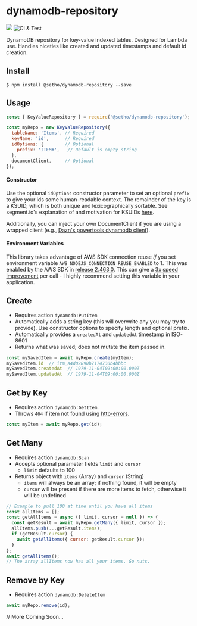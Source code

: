 # dynamodb-repository
[![](https://img.shields.io/npm/v/@setho/dynamodb-repository.svg)](https://www.npmjs.com/package/@setho/dynamodb-repository)  ![CI & Test](https://github.com/SethO/dynamodb-repository/workflows/CI%20&%20Test/badge.svg)

DynamoDB repository for key-value indexed tables. Designed for Lambda use. Handles niceties like created and updated timestamps and default id creation.

## Install
  `$ npm install @setho/dynamodb-repository --save`

## Usage
```javascript
const { KeyValueRepository } = require('@setho/dynamodb-repository');

const myRepo = new KeyValueRepository({ 
  tableName: 'Items', // Required
  keyName: 'id',      // Required
  idOptions: {        // Optional
    prefix: 'ITEM#',   // Default is empty string
  },
  documentClient,     // Optional
});
```
#### Constructor
Use the optional `idOptions` constructor parameter to set an optional `prefix` to give your ids some human-readable context. The remainder of the key is a KSUID, which is both unique and lexicographically sortable. See segment.io's explanation of and motivation for KSUIDs [here](https://github.com/segmentio/ksuid).

Additionally, you can inject your own DocumentClient if you are using a wrapped client (e.g., [Dazn's powertools dynamodb client](https://github.com/getndazn/dazn-lambda-powertools/tree/master/packages/lambda-powertools-dynamodb-client)).

#### Environment Variables
This library takes advantage of AWS SDK connection reuse *if* you set environment variable `AWS_NODEJS_CONNECTION_REUSE_ENABLED` to 1. This was enabled by the AWS SDK in [release 2.463.0](https://github.com/aws/aws-sdk-js/blob/master/CHANGELOG.md#24630). This can give a [3x speed improvement](https://theburningmonk.com/2019/02/lambda-optimization-tip-enable-http-keep-alive/) per call - I highly recommend setting this variable in your application.

## Create
- Requires action `dynamodb:PutItem`
- Automatically adds a string key (this will overwrite any you may try to provide). Use constructor options to specify length and optional prefix.
- Automatically provides a `createdAt` and `updatedAt` timestamp in ISO-8601
- Returns what was saved; does not mutate the item passed in.
```javascript
const mySavedItem = await myRepo.create(myItem);
mySavedItem.id  // itm_a4d02890b7174730b4bbbc
mySavedItem.createdAt  // 1979-11-04T09:00:00.000Z
mySavedItem.updatedAt  // 1979-11-04T09:00:00.000Z
```

## Get by Key
- Requires action `dynamodb:GetItem`.
- Throws `404` if item not found using [http-errors](https://npmjs.com/package/http-errors).
```javascript
const myItem = await myRepo.get(id);
```

## Get Many
- Requires action `dynamodb:Scan`
- Accepts optional parameter fields `limit` and `cursor`
  - `limit` defaults to 100
- Returns object with `items` (Array) and `cursor` (String)
  - `items` will always be an array; if nothing found, it will be empty
  - `cursor` will be present if there are more items to fetch, otherwise it will be undefined
```javascript
// Example to pull 100 at time until you have all items
const allItems = [];
const getAllItems = async ({ limit, cursor = null }) => {
  const getResult = await myRepo.getMany({ limit, cursor });
  allItems.push(...getResult.items);
  if (getResult.cursor) {
    await getAllItems({ cursor: getResult.cursor });
  }
};
await getAllItems();
// The array allItems now has all your items. Go nuts.
```

## Remove by Key
- Requires action `dynamodb:DeleteItem`
```javascript
await myRepo.remove(id);
```

  // More Coming Soon...